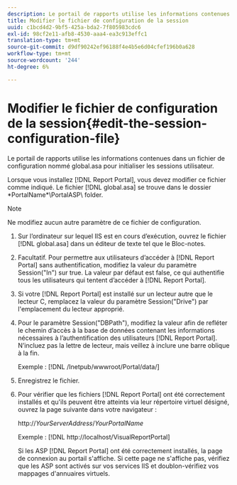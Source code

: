 ```yaml
---
description: Le portail de rapports utilise les informations contenues dans un fichier de configuration nommé global.asa pour initialiser les sessions utilisateur.
title: Modifier le fichier de configuration de la session
uuid: c1bcd4d2-9bf5-425a-bda2-7f805983cdc6
exl-id: 98cf2e11-afb8-4530-aaa4-ea3c913effc1
translation-type: tm+mt
source-git-commit: d9df90242ef96188f4e4b5e6d04cfef196b0a628
workflow-type: tm+mt
source-wordcount: '244'
ht-degree: 6%

---
```


# Modifier le fichier de configuration de la session{#edit-the-session-configuration-file}

Le portail de rapports utilise les informations contenues dans un fichier de configuration nommé global.asa pour initialiser les sessions utilisateur.

Lorsque vous installez [!DNL Report Portal], vous devez modifier ce fichier comme indiqué. Le fichier [!DNL global.asa] se trouve dans le dossier \*PortalName*\PortalASP\ folder.

>[!NOTE]
>
>Ne modifiez aucun autre paramètre de ce fichier de configuration.

1. Sur l’ordinateur sur lequel IIS est en cours d’exécution, ouvrez le fichier [!DNL global.asa] dans un éditeur de texte tel que le Bloc-notes.
1. Facultatif. Pour permettre aux utilisateurs d’accéder à [!DNL Report Portal] sans authentification, modifiez la valeur du paramètre Session(&quot;In&quot;) sur true. La valeur par défaut est false, ce qui authentifie tous les utilisateurs qui tentent d’accéder à [!DNL Report Portal].
1. Si votre [!DNL Report Portal] est installé sur un lecteur autre que le lecteur C, remplacez la valeur du paramètre Session(&quot;Drive&quot;) par l&#39;emplacement du lecteur approprié.
1. Pour le paramètre Session(&quot;DBPath&quot;), modifiez la valeur afin de refléter le chemin d’accès à la base de données contenant les informations nécessaires à l’authentification des utilisateurs [!DNL Report Portal]. N’incluez pas la lettre de lecteur, mais veillez à inclure une barre oblique à la fin.

   Exemple : [!DNL /Inetpub/wwwroot/Portal/data/]

1. Enregistrez le fichier.
1. Pour vérifier que les fichiers [!DNL Report Portal] ont été correctement installés et qu&#39;ils peuvent être atteints via leur répertoire virtuel désigné, ouvrez la page suivante dans votre navigateur :

   http://*YourServerAddress*/*YourPortalName*

   Exemple : [!DNL http://localhost/VisualReportPortal]

   Si les ASP [!DNL Report Portal] ont été correctement installés, la page de connexion au portail s&#39;affiche. Si cette page ne s&#39;affiche pas, vérifiez que les ASP sont activés sur vos services IIS et doublon-vérifiez vos mappages d&#39;annuaires virtuels.
